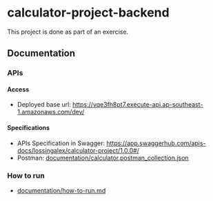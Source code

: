 # calculator-project-backend

This project is done as part of an exercise.

## Documentation

### APIs

#### Access

- Deployed base url: https://vqe3fh8pt7.execute-api.ap-southeast-1.amazonaws.com/dev/

#### Specifications

- APIs Specification in Swagger: https://app.swaggerhub.com/apis-docs/lossingalex/calculator-project/1.0.0#/
- Postman: [documentation/calculator.postman_collection.json](./documentation/calculator.postman_collection.json)

### How to run

- [documentation/how-to-run.md](./documentation/how-to-run.md)
